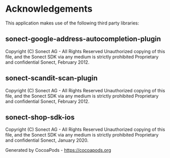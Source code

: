 # Acknowledgements
This application makes use of the following third party libraries:

## sonect-google-address-autocompletion-plugin

Copyright (C) Sonect AG - All Rights Reserved
Unauthorized copying of this file, and the Sonect SDK via any medium is strictly prohibited
Proprietary and confidential
Sonect, February 2012. 


## sonect-scandit-scan-plugin

Copyright (C) Sonect AG - All Rights Reserved
Unauthorized copying of this file, and the Sonect SDK via any medium is strictly prohibited
Proprietary and confidential
Sonect, February 2012. 


## sonect-shop-sdk-ios

Copyright (C) Sonect AG - All Rights Reserved
Unauthorized copying of this file, and the Sonect SDK via any medium is strictly prohibited
Proprietary and confidential
Sonect, January 2020. 

Generated by CocoaPods - https://cocoapods.org
